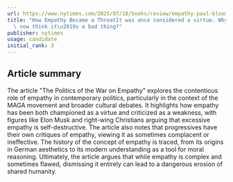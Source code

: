 ```yaml
---
url: https://www.nytimes.com/2025/07/18/books/review/empathy-paul-bloom-joe-rigney-hannah-arendt-allie-beth-stuckey.html
title: "How Empathy Became a ThreatIt was once considered a virtue. Why do some people\
  \ now think it\u2019s a bad thing?"
publisher: nytimes
usage: candidate
initial_rank: 3
---
```

## Article summary
The article "The Politics of the War on Empathy" explores the contentious role of empathy in contemporary politics, particularly in the context of the MAGA movement and broader cultural debates. It highlights how empathy has been both championed as a virtue and criticized as a weakness, with figures like Elon Musk and right-wing Christians arguing that excessive empathy is self-destructive. The article also notes that progressives have their own critiques of empathy, viewing it as sometimes complacent or ineffective. The history of the concept of empathy is traced, from its origins in German aesthetics to its modern understanding as a tool for moral reasoning. Ultimately, the article argues that while empathy is complex and sometimes flawed, dismissing it entirely can lead to a dangerous erosion of shared humanity.
